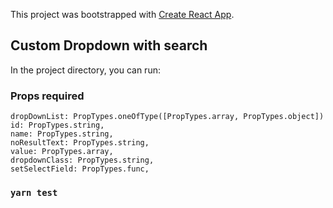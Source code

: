This project was bootstrapped with [Create React App](https://github.com/facebook/create-react-app).

## Custom Dropdown with search

In the project directory, you can run:

### Props required

```
dropDownList: PropTypes.oneOfType([PropTypes.array, PropTypes.object])
id: PropTypes.string,
name: PropTypes.string,
noResultText: PropTypes.string,
value: PropTypes.array,
dropdownClass: PropTypes.string,
setSelectField: PropTypes.func,
```

### `yarn test`
